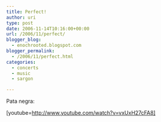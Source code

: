 ```yaml
---
title: Perfect!
author: uri
type: post
date: 2006-11-14T10:16:00+00:00
url: /2006/11/perfect/
blogger_blog:
  - enochrooted.blogspot.com
blogger_permalink:
  - /2006/11/perfect.html
categories:
  - concerts
  - music
  - sargon

---
```

Pata negra:

[youtube=http://www.youtube.com/watch?v=vxUxH27cFA8]